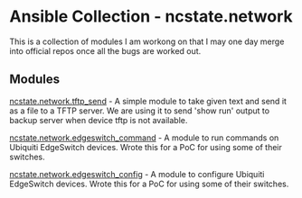 # Ansible Collection - ncstate.network

This is a collection of modules I am workong on that I may one day merge into official repos once all the bugs are worked out.


## Modules
[ncstate.network.tftp_send](plugins/modules/tftp_send.py) - A simple module to take given text and send it as a file to a TFTP server. We are using it to send 'show run' output to backup server when device tftp is not available.

[ncstate.network.edgeswitch_command](plugins/modules/edgeswitch_command.py) - A module to run commands on Ubiquiti EdgeSwitch devices. Wrote this for a PoC for using some of their switches.

[ncstate.network.edgeswitch_config](plugins/modules/edgeswitch_config.py) - A module to configure Ubiquiti EdgeSwitch devices. Wrote this for a PoC for using some of their switches.



